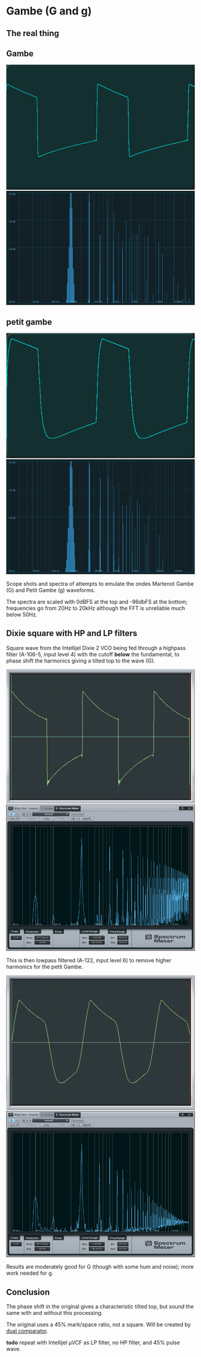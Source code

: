 # Gambe (G and g)

## The real thing

## Gambe

![G](G-wave.png) ![G](G-spect.png)

## petit gambe

![pg](pg-wave.png) ![pg](pg-spect.png)


Scope shots and spectra of attempts to emulate the ondes Martenot Gambe (G) and Petit
Gambe (g) waveforms.

The spectra are scaled with 0dBFS at the top and -96dbFS at the bottom; frequencies
go from 20Hz to 20kHz although the FFT is unreliable much below 50Hz.

## Dixie square with HP and LP filters

Square wave from the Intellijel Dixie 2 VCO being fed through a
highpass filter (A-106-5, input level 4)
with the cutoff __below__ the fundamental, to phase shift the harmonics giving a tilted
top to the wave (G).

![106G](dixie-squ-a1065-hip-lev4-G-scope.png) ![106G](dixie-squ-a1065-hip-lev4-G-spect.png)

This is then lowpass filtered (A-122, input level 6) to remove higher harmonics
for the petit Gambe.

![122pg](dixie-squ-a122-l6-a1065-hip-lev4-g-scope.png) ![122pg](dixie-squ-a122-l6-a1065-hip-lev4-g-spect.png)

Results are moderately good for G (though with some hum and noise); more work needed
for g.

## Conclusion

The phase shift in the original gives a characteristic tilted top, but sound the same with and without this processing.

The original uses a 45% mark/space ratio, not a square. Will be created by [dual comparator](../../dual%20comparator).

**todo** repeat with Intellijel μVCF as LP filter, no HP filter, and 45% pulse wave.